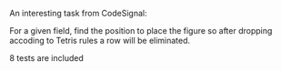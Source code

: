 An interesting task from CodeSignal:

For a given field, find the position to place the figure so after dropping accoding to Tetris rules a row will be eliminated.

8 tests are included
